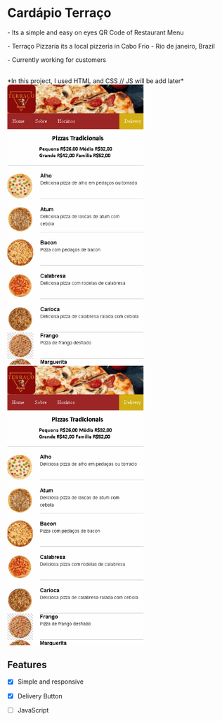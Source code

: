 # Cardápio Terraço

<p> - Its a simple and easy on eyes QR Code of Restaurant Menu </p>
<p> - Terraço Pizzaria its a local pizzeria in Cabo Frio - Rio de janeiro, Brazil </p>
<p> - Currently working for customers</p><br>
<a> *In this project, I used HTML and CSS // JS will be add later* </a>
<img style="width: 310px" src="images/gifhover.gif">
<img style="width: 310px" src="images/deliverygif.gif"><br>

## Features

- [X] Simple and responsive
- [X] Delivery Button 
- [ ] JavaScript

